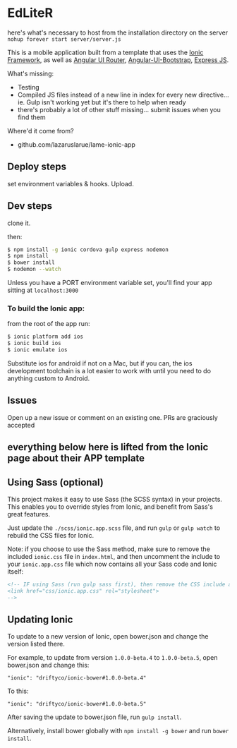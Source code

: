 EdLiteR
=======

here's what's necessary to host from the installation directory on the server
```` nohup forever start server/server.js ````


This is a mobile application built from a template that uses the [Ionic Framework](http://ionicframework.com/), as well as [Angular UI Router](http://angular-ui.github.io/ui-router/), [Angular-UI-Bootstrap](http://angular-ui.github.io/), [Express JS](http://expressjs.com/). 

What's missing: 
* Testing
* Compiled JS files instead of a new line in index for every new directive... ie. Gulp isn't working yet but it's there to help when ready
* there's probably a lot of other stuff missing... submit issues when you find them

Where'd it come from?
* github.com/lazaruslarue/lame-ionic-app

## Deploy steps

set environment variables & hooks. Upload. 

## Dev steps

clone it. 

then: 

```bash
$ npm install -g ionic cordova gulp express nodemon
$ npm install
$ bower install
$ nodemon --watch

```
Unless you have a PORT environment variable set, you'll find your app sitting at ````localhost:3000````

### To build the Ionic app:
from the root of the app run:

```bash
$ ionic platform add ios
$ ionic build ios
$ ionic emulate ios
```

Substitute ios for android if not on a Mac, but if you can, the ios development toolchain is a lot easier to work with until you need to do anything custom to Android.

## Issues
Open up a new issue or comment on an existing one. PRs are graciously accepted

## everything below here is lifted from the Ionic page about their APP template

## Using Sass (optional)

This project makes it easy to use Sass (the SCSS syntax) in your projects. This enables you to override styles from Ionic, and benefit from
Sass's great features.

Just update the `./scss/ionic.app.scss` file, and run `gulp` or `gulp watch` to rebuild the CSS files for Ionic.

Note: if you choose to use the Sass method, make sure to remove the included `ionic.css` file in `index.html`, and then uncomment
the include to your `ionic.app.css` file which now contains all your Sass code and Ionic itself:

```html
<!-- IF using Sass (run gulp sass first), then remove the CSS include above
<link href="css/ionic.app.css" rel="stylesheet">
-->
```

## Updating Ionic

To update to a new version of Ionic, open bower.json and change the version listed there.

For example, to update from version `1.0.0-beta.4` to `1.0.0-beta.5`, open bower.json and change this:

```
"ionic": "driftyco/ionic-bower#1.0.0-beta.4"
```

To this:

```
"ionic": "driftyco/ionic-bower#1.0.0-beta.5"
```

After saving the update to bower.json file, run `gulp install`.

Alternatively, install bower globally with `npm install -g bower` and run `bower install`.
